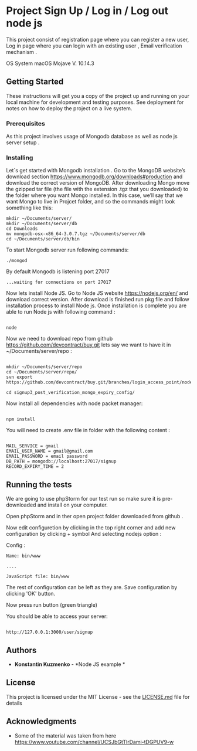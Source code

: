 # Project Sign Up / Log in / Log out node js 

This project consist of registration page where you can register a new user,
Log in page where you can login with an existing user ,
Email verification mechanism .

OS System macOS Mojave V. 10.14.3

## Getting Started

These instructions will get you a copy of the project up and running on your local machine for development and testing purposes. See deployment for notes on how to deploy the project on a live system.

### Prerequisites

As this project involves usage of Mongodb database as well as node js server setup .

### Installing

Let`s get started with Mongodb installation .
Go to the MongoDB website’s download section https://www.mongodb.org/downloads#production
and download the correct version of MongoDB.
After downloading Mongo move the gzipped tar file (the file with the extension .tgz that you downloaded) to the folder where you want Mongo installed. 
In this case, we’ll say that we want Mongo to live in Projcet folder, and so the commands might look something like this:

```
mkdir ~/Documents/server/
mkdir ~/Documents/server/db
cd Downloads
mv mongodb-osx-x86_64-3.0.7.tgz ~/Documents/server/db
cd ~/Documents/server/db/bin

```
To start Mongodb server run following commands:

```
./mongod

```

By default Mongodb is listening port 27017 

```
...waiting for connections on port 27017

```


Now lets install Node JS. Go to Node JS website https://nodejs.org/en/ and download correct version.
After download is finished run pkg file and follow installation process to install Node js.
Once installation is complete you are able to run Node js with following command :

```

node  

```

Now we need to download repo from github https://github.com/devcontract/buy.git lets say we want to have it in ~/Documents/server/repo :

```

mkdir ~/Documents/server/repo
cd ~/Documents/server/repo/
svn export https://github.com/devcontract/buy.git/branches/login_access_point/node_lessons/signup3_post_verification_mongo_expiry_config/ 

cd signup3_post_verification_mongo_expiry_config/

```

Now install all dependencies with node packet manager:

```

npm install

```

You will need to create .env file in folder with the following content :

```

MAIL_SERVICE = gmail
EMAIL_USER_NAME = gmail@gmail.com
EMAIL_PASSWORD = email password
DB_PATH = mongodb://localhost:27017/signup
RECORD_EXPIRY_TIME = 2

```

## Running the tests

We are going to use phpStorm for our test run so make sure it is pre-downloaded and install on your computer.

Open phpStorm and in ther open project folder downloaded from github .

Now edit configuretion by clicking in the top right corner and add new configuration by clicking + symbol
And selecting nodejs option :

Config :

```
Name: bin/www

....

JavaScript file: bin/www

```

The rest of configuration can be left as they are. Save configuration by clicking 'OK' button.

Now press run button (green triangle)

You should be able to access your server:

```

http://127.0.0.1:3000/user/signup

```

## Authors

* **Konstantin Kuzmenko** - *Node JS example * 

## License

This project is licensed under the MIT License - see the [LICENSE.md](LICENSE.md) file for details

## Acknowledgments

* Some of the material was taken from here https://www.youtube.com/channel/UCSJbGtTlrDami-tDGPUV9-w 


